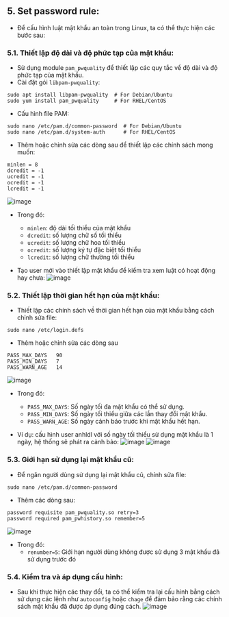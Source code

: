 ## 5. Set password rule:
- Để cấu hình luật mật khẩu an toàn trong Linux, ta có thể thực hiện các bước sau:

### 5.1. Thiết lập độ dài và độ phức tạp của mật khẩu:
- Sử dụng module `pam_pwquality` để thiết lập các quy tắc về độ dài và độ phức tạp của mật khẩu.
- Cài đặt gói `libpam-pwquality`:
```
sudo apt install libpam-pwquality  # For Debian/Ubuntu
sudo yum install pam_pwquality     # For RHEL/CentOS
```  
-  Cấu hình file PAM:
```
sudo nano /etc/pam.d/common-password  # For Debian/Ubuntu
sudo nano /etc/pam.d/system-auth      # For RHEL/CentOS
```
- Thêm hoặc chỉnh sửa các dòng sau để thiết lập các chính sách mong muốn:
```
minlen = 8
dcredit = -1
ucredit = -1
ocredit = -1
lcredit = -1
```

![image](https://github.com/user-attachments/assets/7386f764-7980-4c28-832e-67a953e6b645)

- Trong đó:
  - `minlen`: độ dài tối thiểu của mật khẩu
  - `dcredit`: số lượng chữ số tối thiểu
  - `ucredit`: số lượng chữ hoa tối thiểu
  - `ocredit`: số lượng ký tự đặc biệt tối thiểu
  - `lcredit`: số lượng chữ thường tối thiểu

- Tạo user mới vào thiết lập mật khẩu để kiểm tra xem luật có hoạt động hay chưa:
![image](https://github.com/user-attachments/assets/44704f11-4eca-41b1-a527-e285689d0fc2)

### 5.2. Thiết lập thời gian hết hạn của mật khẩu:
- Thiết lập  các chính sách về thời gian hết hạn của mật khẩu bằng cách chỉnh sửa file:
```
sudo nano /etc/login.defs
```
- Thêm hoặc chỉnh sửa các dòng sau
```
PASS_MAX_DAYS   90
PASS_MIN_DAYS   7
PASS_WARN_AGE   14
```

![image](https://github.com/user-attachments/assets/49334d8b-0f52-4739-82b3-021ae9003e42)

- Trong đó:
  - `PASS_MAX_DAYS`: Số ngày tối đa mật khẩu có thể sử dụng.
  - `PASS_MIN_DAYS`: Số ngày tối thiểu giữa các lần thay đổi mật khẩu.
  - `PASS_WARN_AGE`: Số ngày cảnh báo trước khi mật khẩu hết hạn.
  
- Ví dụ: cấu hình user anhldl với số ngày tối thiểu sử dụng mật khẩu là 1 ngày, hệ thống sẽ phát ra cảnh bảo:
![image](https://github.com/user-attachments/assets/35b5786b-e4e5-48ec-83c5-566b66c8617d)
![image](https://github.com/user-attachments/assets/8e657439-3df8-477d-9a02-fbf5f0ba3006)

### 5.3. Giới hạn sử dụng lại mật khẩu cũ:
- Để ngăn người dùng sử dụng lại mật khẩu cũ, chỉnh sửa file:
```
sudo nano /etc/pam.d/common-password
```
- Thêm các dòng sau:
```
password requisite pam_pwquality.so retry=3
password required pam_pwhistory.so remember=5
```
![image](https://github.com/user-attachments/assets/e34aa037-e687-45b9-88f6-bca911230342)


- Trong đó:
  - `renumber=5`: Giới hạn người dùng không được sử dụng 3 mật khẩu đã sử dụng trước đó

### 5.4. Kiểm tra và áp dụng cấu hình:
- Sau khi thực hiện các thay đổi, ta có thể kiểm tra lại cấu hình bằng cách sử dụng các lệnh như `autoconfig` hoặc `chage` để đảm bảo rằng các chính sách mật khẩu đã được áp dụng đúng cách.
![image](https://github.com/user-attachments/assets/7f050865-06fb-4005-9ab5-d2e5afca5a76)
